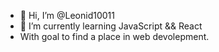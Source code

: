 - 👋 Hi, I’m @Leonid10011
- 🌱 I’m currently learning JavaScript && React
- With goal to find a place in web devolepment.

<!---
Leonid10011/Leonid10011 is a ✨ special ✨ repository because its `README.md` (this file) appears on your GitHub profile.
You can click the Preview link to take a look at your changes.
--->

